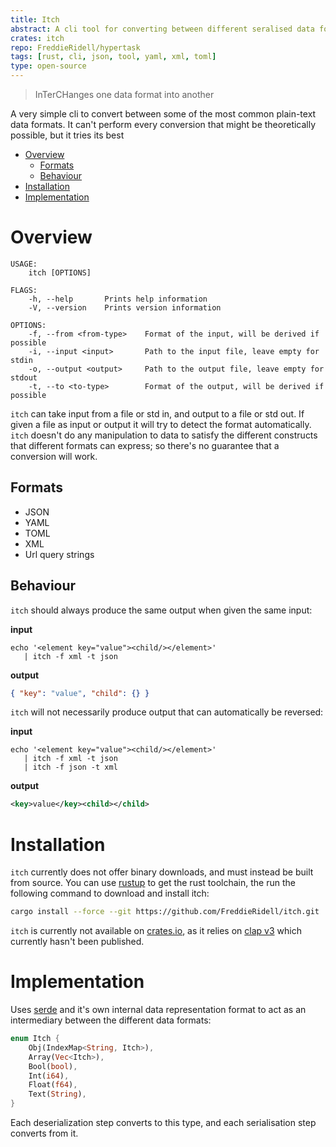 ```yaml
---
title: Itch
abstract: A cli tool for converting between different seralised data formats
crates: itch
repo: FreddieRidell/hypertask
tags: [rust, cli, json, tool, yaml, xml, toml]
type: open-source
---
```


> InTerCHanges one data format into another

A very simple cli to convert between some of the most common plain-text data formats. It can't perform every conversion that might be theoretically possible, but it tries its best

<!-- vim-markdown-toc GFM -->

* [Overview](#overview)
   * [Formats](#formats)
   * [Behaviour](#behaviour)
* [Installation](#installation)
* [Implementation](#implementation)

<!-- vim-markdown-toc -->

# Overview

```
USAGE:
    itch [OPTIONS]

FLAGS:
    -h, --help       Prints help information
    -V, --version    Prints version information

OPTIONS:
    -f, --from <from-type>    Format of the input, will be derived if possible
    -i, --input <input>       Path to the input file, leave empty for stdin
    -o, --output <output>     Path to the output file, leave empty for stdout
    -t, --to <to-type>        Format of the output, will be derived if possible
```

`itch` can take input from a file or std in, and output to a file or std out. If given a file as input or output it will try to detect the format automatically. `itch` doesn't do any manipulation to data to satisfy the different constructs that different formats can express; so there's no guarantee that a conversion will work.

## Formats

- JSON
- YAML
- TOML
- XML
- Url query strings

## Behaviour

`itch` should always produce the same output when given the same input:

**input**

```shell
echo '<element key="value"><child/></element>'
   | itch -f xml -t json
```

**output**

```json
{ "key": "value", "child": {} }
```

`itch` will not necessarily produce output that can automatically be reversed:

**input**

```shell
echo '<element key="value"><child/></element>'
   | itch -f xml -t json
   | itch -f json -t xml
```

**output**

```xml
<key>value</key><child></child>
```

# Installation

`itch` currently does not offer binary downloads, and must instead be built from source. You can use [rustup][rustup] to get the rust toolchain, the run the following command to download and install itch:

```bash
cargo install --force --git https://github.com/FreddieRidell/itch.git
```

`itch` is currently not available on [crates.io][crates], as it relies on [clap v3][clap] which currently hasn't been published.

# Implementation

Uses [serde][serde] and it's own internal data representation format to act as an intermediary between the different data formats:

```rust
enum Itch {
    Obj(IndexMap<String, Itch>),
    Array(Vec<Itch>),
    Bool(bool),
    Int(i64),
    Float(f64),
    Text(String),
}
```

Each deserialization step converts to this type, and each serialisation step converts from it.

[clap]: https://github.com/clap-rs/clap
[crates]: https://crates.io/
[rustup]: https://rustup.rs/
[serde]: https://serde.rs/
